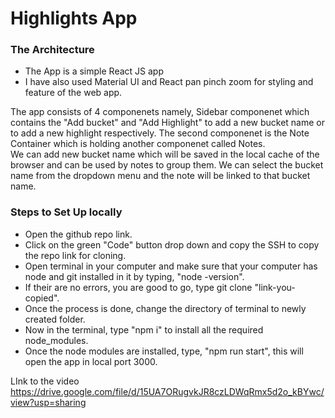 # Highlights App 

<h3> The Architecture </h3>
<ul>
  <li> The App is a simple React JS app </li>
  <li> I have also used Material UI and React pan pinch zoom for styling and feature of the web app. </li>
</ul>
The app consists of 4 componenets namely, Sidebar componenet which contains the "Add bucket" and "Add Highlight" to add a new bucket name or to add a new highlight respectively. The second componenet is the Note Container which is holding another componenet called Notes. <br>
We can add new bucket name which will be saved in the local cache of the browser and can be used by notes to group them. We can select the bucket name from the dropdown menu and the note will be linked to that bucket name. <br>

<h3> Steps to Set Up locally </h3>
<ul>
  <li> Open the github repo link. </li>
  <li> Click on the green "Code" button drop down and copy the SSH to copy the repo link for cloning. </li>
  <li> Open terminal in your computer and make sure that your computer has node and git installed in it by typing, "node -version". </li>
  <li> If their are no errors, you are good to go, type git clone "link-you-copied".</li>
  <li> Once the process is done, change the directory of terminal to newly created folder. </li>
  <li> Now in the terminal, type "npm i" to install all the required node_modules.</li>
  <li> Once the node modules are installed, type, "npm run start", this will open the app in local port 3000.</li>
</ul>
    
LInk to the video <a>https://drive.google.com/file/d/15UA7ORugvkJR8czLDWqRmx5d2o_kBYwc/view?usp=sharing</a>

  
  
